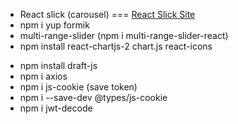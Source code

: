 - React slick (carousel) === [React Slick Site](https://react-slick.neostack.com/)
- npm i yup formik
- multi-range-slider (npm i multi-range-slider-react)
- npm install react-chartjs-2 chart.js react-icons
<!-- - npm install --save-dev @types/draft-js -->
- npm install draft-js
- npm i axios
- npm i js-cookie (save token)
- npm i --save-dev @types/js-cookie
- npm i jwt-decode
